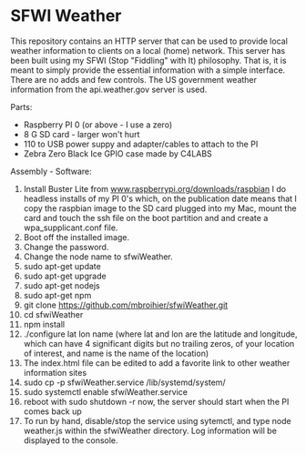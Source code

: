 # SFWI Weather

This repository contains an HTTP server that can be used to provide local weather information to clients on a local (home) network.  This server has been built using my SFWI (Stop "Fiddling" with It) philosophy.  That is, it is meant to simply provide the essential information with a simple interface.  There are no adds and few controls.  The US government weather information from the api.weather.gov server is used.

Parts:
  - Raspberry PI 0 (or above - I use a zero)
  - 8 G SD card - larger won't hurt
  - 110 to USB power suppy and adapter/cables to attach to the PI
  - Zebra Zero Black Ice GPIO case made by C4LABS

Assembly - Software:
  1)  Install Buster Lite from www.raspberrypi.org/downloads/raspbian
      I do headless installs of my PI 0's which, on the publication date
      means that I copy the raspbian image to the SD card plugged into my
      Mac, mount the card and touch the ssh file on the boot partition and
      and create a wpa_supplicant.conf file.
  2)  Boot off the installed image.
  3)  Change the password.
  4)  Change the node name to sfwiWeather.
  5)  sudo apt-get update
  6)  sudo apt-get upgrade
  7)  sudo apt-get nodejs
  8)  sudo apt-get npm
  9)  git clone https://github.com/mbroihier/sfwiWeather.git
  10) cd sfwiWeather
  11) npm install
  12) ./configure lat lon name (where lat and lon are the latitude and longitude, which can have 4 significant digits but no trailing zeros, of your location of interest, and name is the name of the location)
  13) The index.html file can be edited to add a favorite link to other weather information sites
  14) sudo cp -p sfwiWeather.service /lib/systemd/system/
  15) sudo systemctl enable sfwiWeather.service
  16) reboot with sudo shutdown -r now, the server should start when the PI comes back up
  17) To run by hand, disable/stop the service using sytemctl, and type node weather.js within the sfwiWeather directory.  Log information will be displayed to the console. 
  
